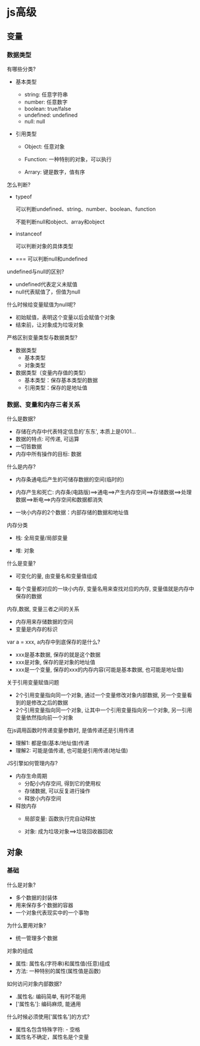 # js高级

## 变量

### 数据类型

有哪些分类?

- 基本类型

  - string:    任意字符串
  - number:   任意数字 
  - boolean:    true/false
  - undefined:    undefined
  - null:   null

- 引用类型

  - Object:    任意对象

  - Function:   一种特别的对象，可以执行

  - Arrary:   键是数字，值有序

怎么判断?

- typeof

  可以判断undefined、string、number、boolean、function

  不能判断null和object、array和object

- instanceof

  可以判断对象的具体类型

- ===
  可以判断null和undefined
  

undefined与null的区别?  

- undefined代表定义未赋值
- null代表赋值了，但值为null

什么时候给变量赋值为null呢?

- 初始赋值，表明这个变量以后会赋值个对象
- 结束前，让对象成为垃圾对象

严格区别变量类型与数据类型?

- 数据类型
  - 基本类型
  - 对象类型
- 数据类型（变量内存值的类型）
  - 基本类型：保存基本类型的数据
  - 引用类型：保存的是地址值



### 数据、变量和内存三者关系

什么是数据?

- 存储在内存中代表特定信息的'东东', 本质上是0101...
- 数据的特点: 可传递, 可运算
- 一切皆数据
- 内存中所有操作的目标: 数据

什么是内存?

- 内存条通电后产生的可储存数据的空间(临时的)

- 内存产生和死亡: 内存条(电路版)==>通电==>产生内存空间==>存储数据==>处理数据==>断电==>内存空间和数据都消失

- 一块小内存的2个数据：内部存储的数据和地址值


内存分类

- 栈: 全局变量/局部变量

- 堆: 对象

什么是变量?

- 可变化的量, 由变量名和变量值组成

- 每个变量都对应的一块小内存, 变量名用来查找对应的内存, 变量值就是内存中保存的数据

内存,数据, 变量三者之间的关系

- 内存用来存储数据的空间
- 变量是内存的标识

var a = xxx, a内存中到底保存的是什么?

- xxx是基本数据, 保存的就是这个数据
- xxx是对象, 保存的是对象的地址值
- xxx是一个变量, 保存的xxx的内存内容(可能是基本数据, 也可能是地址值)

关于引用变量赋值问题

- 2个引用变量指向同一个对象, 通过一个变量修改对象内部数据, 另一个变量看到的是修改之后的数据
- 2个引用变量指向同一个对象, 让其中一个引用变量指向另一个对象, 另一引用变量依然指向前一个对象

在js调用函数时传递变量参数时, 是值传递还是引用传递

- 理解1: 都是值(基本/地址值)传递
- 理解2: 可能是值传递, 也可能是引用传递(地址值)

JS引擎如何管理内存?

- 内存生命周期
	- 分配小内存空间, 得到它的使用权
	- 存储数据, 可以反复进行操作
	- 释放小内存空间
- 释放内存	​    
	- 局部变量: 函数执行完自动释放
	
	- 对象: 成为垃圾对象==>垃圾回收器回收
	
## 	对象

### 基础

什么是对象?

- 多个数据的封装体
- 用来保存多个数据的容器
- 一个对象代表现实中的一个事物

为什么要用对象?

- 统一管理多个数据

对象的组成

- 属性: 属性名(字符串)和属性值(任意)组成
- 方法: 一种特别的属性(属性值是函数)

如何访问对象内部数据?

- .属性名: 编码简单, 有时不能用
- ['属性名']: 编码麻烦, 能通用

什么时候必须使用['属性名']的方式?

- 属性名包含特殊字符: - 空格
- 属性名不确定，属性名是个变量